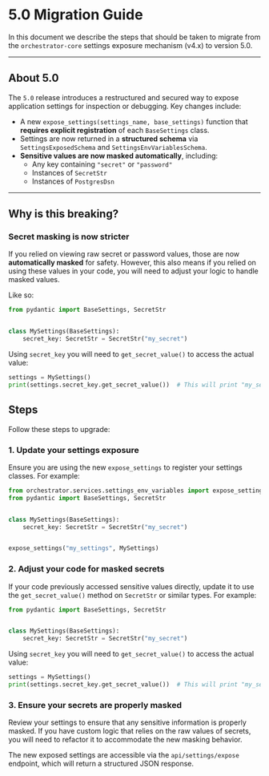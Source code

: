 # 5.0 Migration Guide

In this document we describe the steps that should be taken to migrate from the `orchestrator-core` settings exposure
mechanism (v4.x) to version 5.0.

---

## About 5.0

The `5.0` release introduces a restructured and secured way to expose application settings for inspection or debugging.
Key changes include:

- A new `expose_settings(settings_name, base_settings)` function that **requires explicit registration** of each
  `BaseSettings` class.
- Settings are now returned in a **structured schema** via `SettingsExposedSchema` and `SettingsEnvVariablesSchema`.
- **Sensitive values are now masked automatically**, including:
    - Any key containing `"secret"` or `"password"`
    - Instances of `SecretStr`
    - Instances of `PostgresDsn`

---

## Why is this breaking?

### Secret masking is now stricter

If you relied on viewing raw secret or password values, those are now **automatically masked** for safety.
However, this also means if you relied on using these values in your code, you will need to adjust your logic to handle
masked values.

Like so:

```python
from pydantic import BaseSettings, SecretStr


class MySettings(BaseSettings):
    secret_key: SecretStr = SecretStr("my_secret")
```

Using `secret_key` you will need to `get_secret_value()` to access the actual value:

```python
settings = MySettings()
print(settings.secret_key.get_secret_value())  # This will print "my_secret"
``` 

## Steps

Follow these steps to upgrade:

### 1. Update your settings exposure

Ensure you are using the new `expose_settings` to register your settings classes. For example:

```python
from orchestrator.services.settings_env_variables import expose_settings
from pydantic import BaseSettings, SecretStr


class MySettings(BaseSettings):
    secret_key: SecretStr = SecretStr("my_secret")


expose_settings("my_settings", MySettings)
```

### 2. Adjust your code for masked secrets

If your code previously accessed sensitive values directly, update it to use the `get_secret_value()`
method on `SecretStr` or similar types. For example:

```python
from pydantic import BaseSettings, SecretStr


class MySettings(BaseSettings):
    secret_key: SecretStr = SecretStr("my_secret")
```

Using `secret_key` you will need to `get_secret_value()` to access the actual value:

```python
settings = MySettings()
print(settings.secret_key.get_secret_value())  # This will print "my_secret"
``` 

### 3. Ensure your secrets are properly masked

Review your settings to ensure that any sensitive information is properly masked. If you have custom logic that relies
on the raw values of secrets, you will need to refactor it to accommodate the new masking behavior.

The new exposed settings are accessible via the `api/settings/expose` endpoint, which will return a structured JSON
response.
